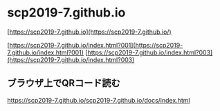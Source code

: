 # scp2019-7.github.io
[https://scp2019-7.github.io](https://scp2019-7.github.io/)

[https://scp2019-7.github.io/index.html?001](https://scp2019-7.github.io/index.html?001)
[https://scp2019-7.github.io/index.html?003](https://scp2019-7.github.io/index.html?003)

## ブラウザ上でQRコード読む
https://scp2019-7.github.io/scp2019-7.github.io/docs/index.html
